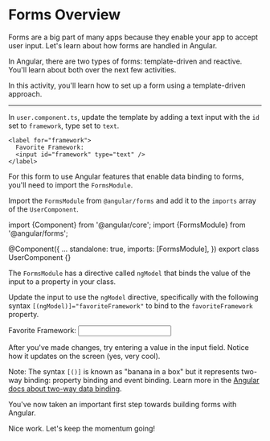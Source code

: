 # Forms Overview

Forms are a big part of many apps because they enable your app to accept user input. Let's learn about how forms are handled in Angular.

In Angular, there are two types of forms: template-driven and reactive. You'll learn about both over the next few activities.

In this activity, you'll learn how to set up a form using a template-driven approach.

<hr>

<docs-workflow>

<docs-step title="Create an input field">

In `user.component.ts`, update the template by adding a text input with the `id` set to `framework`, type set to `text`.

```angular-html
<label for="framework">
  Favorite Framework:
  <input id="framework" type="text" />
</label>
```

</docs-step>

<docs-step title="Import `FormsModule`">

For this form to use Angular features that enable data binding to forms, you'll need to import the `FormsModule`.

Import the `FormsModule` from `@angular/forms` and add it to the `imports` array of the `UserComponent`.

<docs-code language="ts" highlight="[2, 7]">
import {Component} from '@angular/core';
import {FormsModule} from '@angular/forms';

@Component({
  ...
  standalone: true,
  imports: [FormsModule],
})
export class UserComponent {}
</docs-code>

</docs-step>

<docs-step title="Add binding to the value of the input">

The `FormsModule` has a directive called `ngModel` that binds the value of the input to a property in your class.

Update the input to use the `ngModel` directive, specifically with the following syntax `[(ngModel)]="favoriteFramework"` to bind to the `favoriteFramework` property.

<docs-code language="html" highlight="[3]">
<label for="framework">
  Favorite Framework:
  <input id="framework" type="text" [(ngModel)]="favoriteFramework" />
</label>
</docs-code>

After you've made changes, try entering a value in the input field. Notice how it updates on the screen (yes, very cool).

Note: The syntax `[()]` is known as "banana in a box" but it represents two-way binding: property binding and event binding. Learn more in the [Angular docs about two-way data binding](guide/templates/two-way-binding).

</docs-step>

</docs-workflow>

You've now taken an important first step towards building forms with Angular.

Nice work. Let's keep the momentum going!
